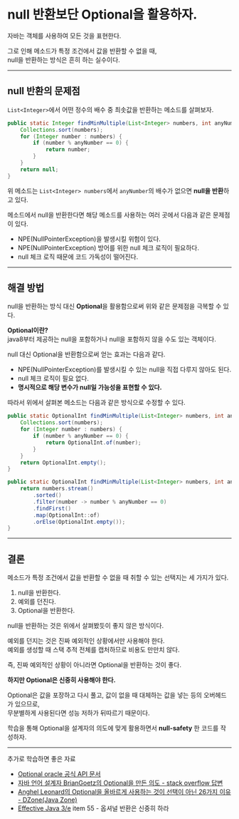 # null 반환보단 Optional을 활용하자.

자바는 객체를 사용하여 모든 것을 표현한다.  

그로 인해 메소드가 특정 조건에서 값을 반환할 수 없을 때,  
null을 반환하는 방식은 흔히 하는 실수이다.

---

## null 반환의 문제점

`List<Integer>`에서 어떤 정수의 배수 중 최솟값을 반환하는 메소드를 살펴보자.

```java
public static Integer findMinMultiple(List<Integer> numbers, int anyNumber) {
	Collections.sort(numbers);
	for (Integer number : numbers) {
		if (number % anyNumber == 0) {
			return number;
		}
	}
	return null; 
}
```

위 메소드는 `List<Integer> numbers`에서 `anyNumber`의 배수가 없으면 **null을 반환**하고 있다.

메소드에서 null을 반환한다면 해당 메소드를 사용하는 여러 곳에서 다음과 같은 문제점이 있다.
* NPE(NullPointerException)을 발생시킬 위험이 있다.
* NPE(NullPointerException) 방어를 위한 null 체크 로직이 필요하다.
* null 체크 로직 때문에 코드 가독성이 떨어진다.

---

## 해결 방법

null을 반환하는 방식 대신 **Optional**을 활용함으로써 위와 같은 문제점을 극복할 수 있다.

**Optional이란?**  
java8부터 제공하는 null을 포함하거나 null을 포함하지 않을 수도 있는 객체이다.

null 대신 Optional을 반환함으로써 얻는 효과는 다음과 같다.
* NPE(NullPointerException)를 발생시킬 수 있는 null을 직접 다루지 않아도 된다.
* null 체크 로직이 필요 없다.
* **명시적으로 해당 변수가 null일 가능성을 표현할 수 있다.**

따라서 위에서 살펴본 메소드는 다음과 같은 방식으로 수정할 수 있다.

```java
public static OptionalInt findMinMultiple(List<Integer> numbers, int anyNumber) {
	Collections.sort(numbers);
	for (Integer number : numbers) {
		if (number % anyNumber == 0) {
			return OptionalInt.of(number);
		}
	}
	return OptionalInt.empty();
}
```

```java
public static OptionalInt findMinMultiple(List<Integer> numbers, int anyNumber) {
	return numbers.stream()
		.sorted()
		.filter(number -> number % anyNumber == 0)
		.findFirst()
		.map(OptionalInt::of)
		.orElse(OptionalInt.empty());
}

```

---

## 결론

메소드가 특정 조건에서 값을 반환할 수 없을 때 취할 수 있는 선택지는 세 가지가 있다.
1. null을 반환한다.
2. 예외를 던진다.
3. Optional을 반환한다.

null을 반환하는 것은 위에서 살펴봤듯이 좋지 않은 방식이다.

예외를 던지는 것은 진짜 예외적인 상황에서만 사용해야 한다.  
예외를 생성할 때 스택 추적 전체를 캡처하므로 비용도 만만치 않다.

즉, 진짜 예외적인 상황이 아니라면 Optional을 반환하는 것이 좋다.

**하지만 Optional은 신중히 사용해야 한다.**

Optional은 값을 포장하고 다시 풀고, 값이 없을 때 대체하는 값을 넣는 등의 오버헤드가 있으므로,  
무분별하게 사용된다면 성능 저하가 뒤따르기 때문이다.

학습을 통해 Optional을 설계자의 의도에 맞게 활용하면서 **null-safety** 한 코드를 작성하자.

---

추가로 학습하면 좋은 자료  
* [Optional oracle 공식 API 문서](https://docs.oracle.com/javase/9/docs/api/java/util/Optional.html) 
* [자바 언어 설계자 BrianGoetz의 Optional을 만든 의도 - stack overflow 답변](https://stackoverflow.com/questions/26327957/should-java-8-getters-return-optional-type/26328555#26328555)  
* [Anghel Leonard의 Optional을 올바르게 사용하는 것이 선택이 아닌 26가지 이유 - DZone(Java Zone)](https://dzone.com/articles/using-optional-correctly-is-not-optional)  
* [Effective Java 3/e](http://www.yes24.com/Product/Goods/65551284) item 55 - 옵셔널 반환은 신중히 하라  
